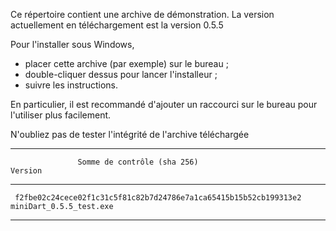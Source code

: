 Ce répertoire contient une archive de démonstration. La version actuellement en téléchargement est la version 0.5.5

Pour l'installer sous Windows, 

* placer cette archive (par exemple) sur le bureau ;
* double-cliquer dessus pour lancer l'installeur ;
* suivre les instructions.

En particulier, il est recommandé d'ajouter un raccourci sur le bureau pour l'utiliser plus facilement.

N'oubliez pas de tester l'intégrité de l'archive téléchargée 

*******************************************************************************************************
                   Somme de contrôle (sha 256)                                   Version
*******************************************************************************************************
     f2fbe02c24cece02f1c31c5f81c82b7d24786e7a1ca65415b15b52cb199313e2     miniDart_0.5.5_test.exe
*******************************************************************************************************
